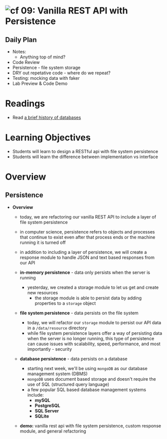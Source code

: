 ![cf](http://i.imgur.com/7v5ASc8.png) 09: Vanilla REST API with Persistence
=====================================

## Daily Plan
* Notes:
  - Anything top of mind?
* Code Review
* Persistence - file system storage
* DRY out repetative code - where do we repeat?
* Testing: mocking data with faker
* Lab Preview & Code Demo

# Readings
* Read [a brief history of databases](http://avant.org/project/history-of-databases/)

# Learning Objectives
* Students will learn to design a RESTful api with file system persistence
* Students will learn the difference between implementation vs interface

# Overview
## Persistence
  * **Overview**
    * today, we are refactoring our vanilla REST API to include a layer of file system persistence
     * in computer science, persistence refers to objects and processes that continue to exist even after that process ends or the machine running it is turned off
    * in addition to including a layer of persistence, we will create a response module to handle JSON and text based responses from our API

    * **in-memory persistence** - data only persists when the server is running
      * yesterday, we created a storage module to let us get and create new resources
        * the storage module is able to persist data by adding properties to a `storage` object

    * **file system persistence** - data persists on the file system
      * today, we will refactor our `storage` module to persist our API data in a `/data/resource` directory
      * while file system persistence layers offer a way of persisting data when the server is no longer running, this type of persistence can cause issues with scalability, speed, performance, and most importantly - security

    * **database persistence** - data persists on a database
      * starting next week, we'll be using `mongoDB` as our database management system (DBMS)
      * `mongoDB` uses document based storage and doesn't require the use of SQL (structured query language)
      * a few popular SQL based database management systems include:
        * **mySQL**
        * **PostgreSQL**
        * **SQL Server**
        * **SQLite**
    * **demo:** vanilla rest api with file system persistence, custom response module, and general refactoring

